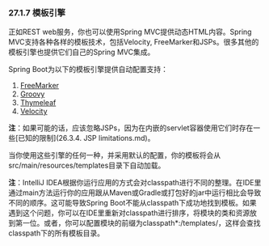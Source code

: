 ### 27.1.7 模板引擎

正如REST web服务，你也可以使用Spring MVC提供动态HTML内容。Spring MVC支持各种各样的模板技术，包括Velocity, FreeMarker和JSPs。很多其他的模板引擎也提供它们自己的Spring MVC集成。

Spring Boot为以下的模板引擎提供自动配置支持：

1. [FreeMarker](http://freemarker.org/docs/)
2. [Groovy](http://beta.groovy-lang.org/docs/groovy-2.3.0/html/documentation/markup-template-engine.html)
3. [Thymeleaf](http://www.thymeleaf.org/)
4. [Velocity](http://velocity.apache.org/)

**注**：如果可能的话，应该忽略JSPs，因为在内嵌的servlet容器使用它们时存在一些[已知的限制](26.3.4. JSP limitations.md)。

当你使用这些引擎的任何一种，并采用默认的配置，你的模板将会从src/main/resources/templates目录下自动加载。

**注**：IntelliJ IDEA根据你运行应用的方式会对classpath进行不同的整理。在IDE里通过main方法运行你的应用跟从Maven或Gradle或打包好的jar中运行相比会导致不同的顺序。这可能导致Spring Boot不能从classpath下成功地找到模板。如果遇到这个问题，你可以在IDE里重新对classpath进行排序，将模块的类和资源放到第一位。或者，你可以配置模块的前缀为classpath*:/templates/，这样会查找classpath下的所有模板目录。
